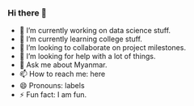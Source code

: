 ### Hi there 👋

- 🔭 I’m currently working on data science stuff.
- 🌱 I’m currently learning college stuff.
- 👯 I’m looking to collaborate on project milestones.
- 🤔 I’m looking for help with a lot of things.
- 💬 Ask me about Myanmar.
- 📫 How to reach me: here
- 😄 Pronouns: labels
- ⚡ Fun fact: I am fun.

